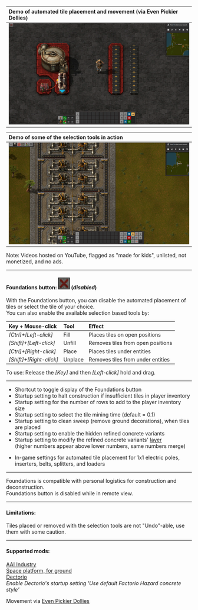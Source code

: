 |Demo of automated tile placement and movement (via Even Pickier Dollies)|
|:----|
|[![](https://github.com/0n0w1c/Foundations/blob/main/graphics/thumbnails/place-thumbnail.png?raw=true)](https://www.youtube.com/embed/n1DdTgi3gu4)|

&NewLine;
&NewLine;

|Demo of some of the selection tools in action|
|:----|
|[![](https://github.com/0n0w1c/Foundations/blob/main/graphics/thumbnails/tools-thumbnail.png?raw=true)](https://www.youtube.com/embed/-miukT1D6n0)|

&NewLine;
&NewLine;

Note: Videos hosted on YouTube, flagged as "made for kids", unlisted, not monetized, and no ads.  

---

&NewLine;

#### Foundations button: ![](https://github.com/0n0w1c/Foundations/blob/main/graphics/icons/disabled_32x32.png?raw=true) (*disabled*)

With the Foundations button, you can disable the automated placement of tiles or select the tile of your choice.  
You can also enable the available selection based tools by:  

| Key + Mouse-click       | Tool    | Effect                            |
| :---------------------- | :------ | :-------------------------------- |
| *[Ctrl]+[Left-click]*   | Fill    | Places tiles on open positions    |
| *[Shift]+[Left-click]*  | Unfill  | Removes tiles from open positions |
| *[Ctrl]+[Right-click]*  | Place   | Places tiles under entities       |
| *[Shift]+[Right-click]* | Unplace | Removes tiles from under entities |

To use: Release the *[Key]* and then *[Left-click]* hold and drag.  

---

* Shortcut to toggle display of the Foundations button  
* Startup setting to halt construction if insufficient tiles in player inventory  
* Startup setting for the number of rows to add to the player inventory size  
* Startup setting to select the tile mining time (default = 0.1)  
* Startup setting to clean sweep (remove ground decorations), when tiles are placed  
* Startup setting to enable the hidden refined concrete variants  
* Startup setting to modify the refined concrete variants' [layer](https://mods.factorio.com/mod/Foundations/faq)  
  (higher numbers appear above lower numbers, same numbers merge)  

&NewLine;

* In-game settings for automated tile placement for 1x1 electric poles, inserters, belts, splitters, and loaders  

---

Foundations is compatible with personal logistics for construction and deconstruction.  
Foundations button is disabled while in remote view.  

---

#### Limitations:  
Tiles placed or removed with the selection tools are not "Undo"-able, use them with some caution.  

---

#### Supported mods:
[AAI Industry](https://mods.factorio.com/mod/aai-industry)  
[Space platform, for ground](https://mods.factorio.com/mod/space-platform-for-ground)  
[Dectorio](https://mods.factorio.com/mod/Dectorio)  
*Enable Dectorio's startup setting 'Use default Factorio Hazard concrete style'*  

Movement via [Even Pickier Dollies](https://mods.factorio.com/mod/even-pickier-dollies)  
